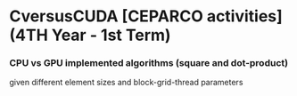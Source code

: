 # CversusCUDA  [CEPARCO activities] (4TH Year - 1st Term)

### CPU vs GPU implemented algorithms (square and dot-product)
given different element sizes and block-grid-thread parameters
